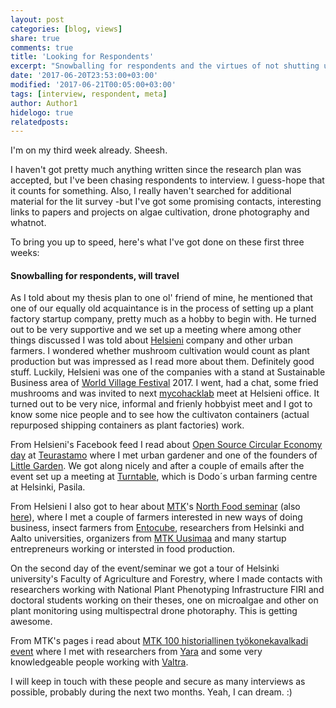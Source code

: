 ```yaml
---
layout: post
categories: [blog, views]
share: true
comments: true
title: 'Looking for Respondents'
excerpt: "Snowballing for respondents and the virtues of not shutting up (about your thesis)"
date: '2017-06-20T23:53:00+03:00'
modified: '2017-06-21T00:05:00+03:00'
tags: [interview, respondent, meta]
author: Author1
hidelogo: true
relatedposts:
---
```

I'm on my third week already. Sheesh.

I haven't got pretty much anything written since the research plan was accepted, but I've been chasing respondents to interview. I guess-hope that it counts for something. Also, I really haven't searched for additional material for the lit survey -but I've got some promising contacts, interesting links to papers and projects on algae cultivation, drone photography and whatnot.

To bring you up to speed, here's what I've got done on these first three weeks:

#### Snowballing for respondents, will travel

As I told about my thesis plan to one ol' friend of mine, he mentioned that one of our equally old acquaintance is in the process of setting up a plant factory startup company, pretty much as a hobby to begin with. He turned out to be very supportive and we set up a meeting where among other things discussed I was told about [Helsieni](http://www.helsieni.fi) company and other urban farmers. I wondered whether mushroom cultivation would count as plant production but was impressed as I read more about them. Definitely good stuff.
Luckily, Helsieni was one of the companies with a stand at Sustainable Business area of [World Village Festival](http://www.maailmakylassa.fi/english/home) 2017. I went, had a chat, some fried mushrooms and was invited to next [mycohacklab](http://mycohacklab.org) meet at Helsieni office. It turned out to be very nice, informal and frienly hobbyist meet and I got to know some nice people and to see how the cultivaton containers (actual repurposed shipping containers as plant factories) work.

From Helsieni's Facebook feed I read about [Open Source Circular Economy day](https://www.facebook.com/events/2299096813648177) at [Teurastamo](www.teurastamo.com) where I met urban gardener and one of the founders of [Little Garden](http://pikkupuutarha.fi). We got along nicely and after a couple of emails after the event set up a meeting at [Turntable](http://kaantopoyta.fi), which is Dodo´s urban farming centre at Helsinki, Pasila.

From Helsieni I also got to hear about [MTK](https://www.mtk.fi)'s [North Food seminar](https://startnorth.com/#/event/77) (also [here](https://docs.google.com/forms/d/e/1FAIpQLSdNV7kSAFjqLBi_fU74vj3fIH4aIP1m1pl_p6Hde4e3Gv9gtg/viewform?c=0&w=1)), where I met a couple of farmers interested in new ways of doing business, insect farmers from [Entocube](https://www.entocube.com), researchers from Helsinki and Aalto universities, organizers from [MTK Uusimaa](http://www.mtkuusimaa.fi) and many startup entrepreneurs working or intersted in food production.

On the second day of the event/seminar we got a tour of Helsinki university's Faculty of Agriculture and Forestry, where I made contacts with researchers working with National Plant Phenotyping Infrastructure FIRI and doctoral students working on their theses, one on microalgae and other on plant monitoring using multispectral drone photoraphy. This is getting awesome.

From MTK's pages i read about [MTK 100 historiallinen työkonekavalkadi event](https://www.mtk.fi/mtk_100/tyokonekavalkadi/fi_FI/tyokonekavalkadi/) where I met with researchers from [Yara](http://www.yara.fi) and some very knowledgeable people working with [Valtra](http://www.valtra.fi).

I will keep in touch with these people and secure as many interviews as possible, probably during the next two months. Yeah, I can dream. :)
